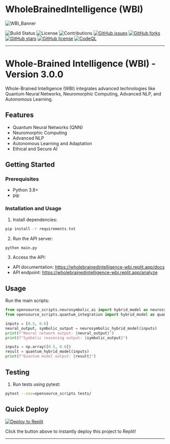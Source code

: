 <!-- 
    Project: WholeBrainedIntelligence (WBI)
    Author: Reece Dixon
    Contact: info@quantascript.com
    Created: 2023-06-15
    Last Updated: 2024-06-25
    License: RAIL License
    
    Copyright (c) 2024 Reece Dixon. All rights reserved.
    
    This file is part of the WholeBrainedIntelligence (WBI) project. Unauthorized copying,
    distribution, modification, or any other use is strictly prohibited without prior
    written consent from the author.
-->
# WholeBrainedIntelligence (WBI)

![WBI_Banner](https://github.com/user-attachments/assets/d9523490-ff86-4522-89d8-5618b68f1357)

![Build Status](https://img.shields.io/github/actions/workflow/status/QuantaScriptor/WholeBrainedIntelligence_WBI/ci.yml)
![License](https://img.shields.io/github/license/QuantaScriptor/WholeBrainedIntelligence_WBI)
![Contributions](https://img.shields.io/github/contributors/QuantaScriptor/WholeBrainedIntelligence_WBI)
[![GitHub issues](https://img.shields.io/github/issues/QuantaScriptor/WholeBrainedIntelligence_WBI)](https://github.com/QuantaScriptor/WholeBrainedIntelligence_WBI/issues)
[![GitHub forks](https://img.shields.io/github/forks/QuantaScriptor/WholeBrainedIntelligence_WBI)](https://github.com/QuantaScriptor/WholeBrainedIntelligence_WBI/network)
[![GitHub stars](https://img.shields.io/github/stars/QuantaScriptor/WholeBrainedIntelligence_WBI)](https://github.com/QuantaScriptor/WholeBrainedIntelligence_WBI/stargazers)
[![GitHub license](https://img.shields.io/github/license/QuantaScriptor/WholeBrainedIntelligence_WBI)](https://github.com/QuantaScriptor/WholeBrainedIntelligence_WBI/blob/main/LICENSE)
[![CodeQL](https://github.com/QuantaScriptor/WholeBrainedIntelligence_WBI/actions/workflows/codeql.yml/badge.svg)](https://github.com/QuantaScriptor/WholeBrainedIntelligence_WBI/actions/workflows/codeql.yml)




---

# Whole-Brained Intelligence (WBI) - Version 3.0.0

Whole-Brained Intelligence (WBI) integrates advanced technologies like Quantum Neural Networks, Neuromorphic Computing, Advanced NLP, and Autonomous Learning.

## Features
- Quantum Neural Networks (QNN)
- Neuromorphic Computing
- Advanced NLP
- Autonomous Learning and Adaptation
- Ethical and Secure AI

## Getting Started
### Prerequisites
- Python 3.8+
- pip

### Installation and Usage

1. Install dependencies:
```sh
pip install -r requirements.txt
```

2. Run the API server:
```sh
python main.py
```

3. Access the API:
- API documentation: https://wholebrainedintelligence-wbi.replit.app/docs
- API endpoint: https://wholebrainedintelligence-wbi.replit.app/analyze 

## Usage

Run the main scripts:
  ```python
  from opensource_scripts.neurosymbolic_ai import hybrid_model as neurosymbolic_hybrid_model
  from opensource_scripts.quantum_integration import hybrid_model as quantum_hybrid_model
  
  inputs = [0.5, 0.6]
  neural_output, symbolic_output = neurosymbolic_hybrid_model(inputs)
  print(f"Neural network output: {neural_output}")
  print(f"Symbolic reasoning output: {symbolic_output}")
  
  inputs = np.array([0.5, 0.6])
  result = quantum_hybrid_model(inputs)
  print(f"Quantum model output: {result}")
  ```

## Testing
1. Run tests using pytest:
  ```sh
  pytest --cov=opensource_scripts tests/
  ```
## Quick Deploy
[![Deploy to Replit](https://replit.com/badge/github/QuantaScriptor/WholeBrainedIntelligence_WBI)](https://replit.com/new/github/QuantaScriptor/WholeBrainedIntelligence_WBI)

Click the button above to instantly deploy this project to Replit!

---

[wbiBanner]: https://github.com/QuantaScriptor/WholeBrainedIntelligence_WBI/raw/main/assets/170899992/7898afcc-b9d5-4692-a69a-0d56d4218769

